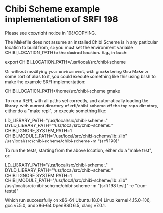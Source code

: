# Chibi Scheme example implementation of SRFI 198

Please see copyright notice in 198/COPYING.

The Makefile does not assume an installed Chibi Scheme is in any
particular location to build from, so you must set the environment
variable CHIBI_LOCATION_PATH to the desired location.  E.g., in bash:

export CHIBI_LOCATION_PATH=/usr/local/src/chibi-scheme

Or without modifying your environment, with gmake being Gnu Make or
some sort of alias to it, you could execute something like this using
bash to make the example SRFI implementation:

CHIBI_LOCATION_PATH=/home/src/chibi-scheme gmake

To run a REPL with all paths set correctly, and automatically loading
the library, with current directory of srfi/chibi-scheme off the top
repo directory, either do a "make repl", or execute something like:

LD_LIBRARY_PATH="/usr/local/src/chibi-scheme:." DYLD_LIBRARY_PATH="/usr/local/src/chibi-scheme:." CHIBI_IGNORE_SYSTEM_PATH=1 CHIBI_MODULE_PATH="/usr/local/src/chibi-scheme/lib:./lib" /usr/local/src/chibi-scheme/chibi-scheme -m "(srfi 198)"

To run the tests, starting from the above location, either do a "make
test", or:

LD_LIBRARY_PATH="/usr/local/src/chibi-scheme:." DYLD_LIBRARY_PATH="/usr/local/src/chibi-scheme:." CHIBI_IGNORE_SYSTEM_PATH=1 CHIBI_MODULE_PATH="/usr/local/src/chibi-scheme/lib:./lib" /usr/local/src/chibi-scheme/chibi-scheme -m "(srfi 198 test)" -e "(run-tests)"

Which run successfully on x86-64 Ubuntu 18.04 Linux kernel 4.15.0-106,
gcc v7.5.0, and x86-64 OpenBSD 6.5, clang v7.0.1.

